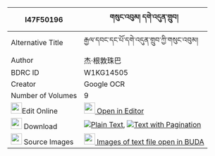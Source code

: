 |I47F50196|གསུང་འབུམ། དགེ་འདུན་གྲུབ། 
| --- | --- 
|Alternative Title |རྒྱལ་དབང་དང་པོ་དགེ་འདུན་གྲུབ་ཀྱི་གསུང་འབུམ།
|Author| 杰·根敦珠巴
|BDRC ID | W1KG14505
|Creator | Google OCR
|Number of Volumes| 9
|<img width="25" src="https://img.icons8.com/color/25/000000/edit-property.png">Edit Online| [<img width="25" src="https://avatars.githubusercontent.com/u/45091458?s=200&v=4"> Open in Editor](http://editor.openpecha.org/I47F50196)
|<img width="25" src="https://img.icons8.com/fluent/48/000000/download-2.png"/>  Download | [![](https://img.icons8.com/color/20/000000/txt.png)Plain Text](https://github.com/Openpecha/I47F50196/releases/download/v1/sungbum_gendun_drub_plain_I47F50196.zip), [![](https://img.icons8.com/color/20/000000/txt.png)Text with Pagination](https://github.com/Openpecha/I47F50196/releases/download/v1/sungbum_gendun_drub_pages_I47F50196.zip)
|<img width="25" src="https://img.icons8.com/plasticine/100/000000/pictures-folder.png"/>  Source Images | [<img width="25" src="https://library.bdrc.io/icons/BUDA-small.svg"> Images of text file open in BUDA](https://library.bdrc.io/show/bdr:W1KG14505)